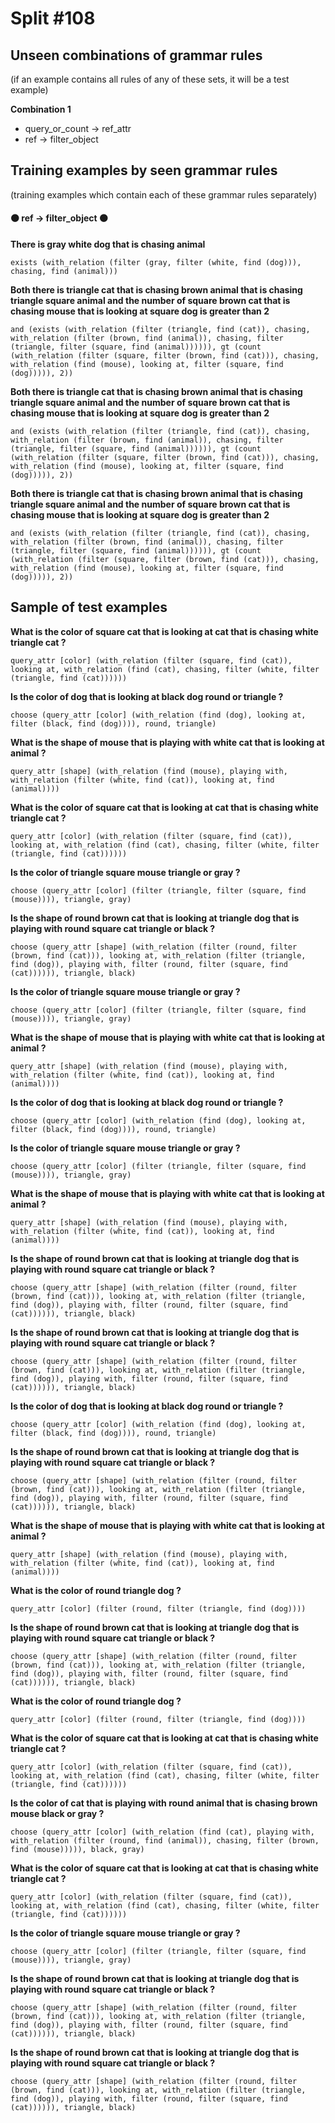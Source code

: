 # Split #108
## Unseen combinations of grammar rules
(if an example contains all rules of any of these sets, it will be a test example)

**Combination 1**
* query_or_count -> ref_attr
* ref -> filter_object

## Training examples by seen grammar rules
(training examples which contain each of these grammar rules separately)
#### ⚫ ref -> filter_object ⚫
**There is gray white dog that is chasing animal**
 ```
exists (with_relation (filter (gray, filter (white, find (dog))), chasing, find (animal)))
```
**Both there is triangle cat that is chasing brown animal that is chasing triangle square animal and the number of square brown cat that is chasing mouse that is looking at square dog is greater than 2**
 ```
and (exists (with_relation (filter (triangle, find (cat)), chasing, with_relation (filter (brown, find (animal)), chasing, filter (triangle, filter (square, find (animal)))))), gt (count (with_relation (filter (square, filter (brown, find (cat))), chasing, with_relation (find (mouse), looking at, filter (square, find (dog))))), 2))
```
**Both there is triangle cat that is chasing brown animal that is chasing triangle square animal and the number of square brown cat that is chasing mouse that is looking at square dog is greater than 2**
 ```
and (exists (with_relation (filter (triangle, find (cat)), chasing, with_relation (filter (brown, find (animal)), chasing, filter (triangle, filter (square, find (animal)))))), gt (count (with_relation (filter (square, filter (brown, find (cat))), chasing, with_relation (find (mouse), looking at, filter (square, find (dog))))), 2))
```
**Both there is triangle cat that is chasing brown animal that is chasing triangle square animal and the number of square brown cat that is chasing mouse that is looking at square dog is greater than 2**
 ```
and (exists (with_relation (filter (triangle, find (cat)), chasing, with_relation (filter (brown, find (animal)), chasing, filter (triangle, filter (square, find (animal)))))), gt (count (with_relation (filter (square, filter (brown, find (cat))), chasing, with_relation (find (mouse), looking at, filter (square, find (dog))))), 2))
```
## Sample of test examples
**What is the color of square cat that is looking at cat that is chasing white triangle cat ?**
 ```
query_attr [color] (with_relation (filter (square, find (cat)), looking at, with_relation (find (cat), chasing, filter (white, filter (triangle, find (cat))))))
```
**Is the color of dog that is looking at black dog round or triangle ?**
 ```
choose (query_attr [color] (with_relation (find (dog), looking at, filter (black, find (dog)))), round, triangle)
```
**What is the shape of mouse that is playing with white cat that is looking at animal ?**
 ```
query_attr [shape] (with_relation (find (mouse), playing with, with_relation (filter (white, find (cat)), looking at, find (animal))))
```
**What is the color of square cat that is looking at cat that is chasing white triangle cat ?**
 ```
query_attr [color] (with_relation (filter (square, find (cat)), looking at, with_relation (find (cat), chasing, filter (white, filter (triangle, find (cat))))))
```
**Is the color of triangle square mouse triangle or gray ?**
 ```
choose (query_attr [color] (filter (triangle, filter (square, find (mouse)))), triangle, gray)
```
**Is the shape of round brown cat that is looking at triangle dog that is playing with round square cat triangle or black ?**
 ```
choose (query_attr [shape] (with_relation (filter (round, filter (brown, find (cat))), looking at, with_relation (filter (triangle, find (dog)), playing with, filter (round, filter (square, find (cat)))))), triangle, black)
```
**Is the color of triangle square mouse triangle or gray ?**
 ```
choose (query_attr [color] (filter (triangle, filter (square, find (mouse)))), triangle, gray)
```
**What is the shape of mouse that is playing with white cat that is looking at animal ?**
 ```
query_attr [shape] (with_relation (find (mouse), playing with, with_relation (filter (white, find (cat)), looking at, find (animal))))
```
**Is the color of dog that is looking at black dog round or triangle ?**
 ```
choose (query_attr [color] (with_relation (find (dog), looking at, filter (black, find (dog)))), round, triangle)
```
**Is the color of triangle square mouse triangle or gray ?**
 ```
choose (query_attr [color] (filter (triangle, filter (square, find (mouse)))), triangle, gray)
```
**What is the shape of mouse that is playing with white cat that is looking at animal ?**
 ```
query_attr [shape] (with_relation (find (mouse), playing with, with_relation (filter (white, find (cat)), looking at, find (animal))))
```
**Is the shape of round brown cat that is looking at triangle dog that is playing with round square cat triangle or black ?**
 ```
choose (query_attr [shape] (with_relation (filter (round, filter (brown, find (cat))), looking at, with_relation (filter (triangle, find (dog)), playing with, filter (round, filter (square, find (cat)))))), triangle, black)
```
**Is the shape of round brown cat that is looking at triangle dog that is playing with round square cat triangle or black ?**
 ```
choose (query_attr [shape] (with_relation (filter (round, filter (brown, find (cat))), looking at, with_relation (filter (triangle, find (dog)), playing with, filter (round, filter (square, find (cat)))))), triangle, black)
```
**Is the color of dog that is looking at black dog round or triangle ?**
 ```
choose (query_attr [color] (with_relation (find (dog), looking at, filter (black, find (dog)))), round, triangle)
```
**Is the shape of round brown cat that is looking at triangle dog that is playing with round square cat triangle or black ?**
 ```
choose (query_attr [shape] (with_relation (filter (round, filter (brown, find (cat))), looking at, with_relation (filter (triangle, find (dog)), playing with, filter (round, filter (square, find (cat)))))), triangle, black)
```
**What is the shape of mouse that is playing with white cat that is looking at animal ?**
 ```
query_attr [shape] (with_relation (find (mouse), playing with, with_relation (filter (white, find (cat)), looking at, find (animal))))
```
**What is the color of round triangle dog ?**
 ```
query_attr [color] (filter (round, filter (triangle, find (dog))))
```
**Is the shape of round brown cat that is looking at triangle dog that is playing with round square cat triangle or black ?**
 ```
choose (query_attr [shape] (with_relation (filter (round, filter (brown, find (cat))), looking at, with_relation (filter (triangle, find (dog)), playing with, filter (round, filter (square, find (cat)))))), triangle, black)
```
**What is the color of round triangle dog ?**
 ```
query_attr [color] (filter (round, filter (triangle, find (dog))))
```
**What is the color of square cat that is looking at cat that is chasing white triangle cat ?**
 ```
query_attr [color] (with_relation (filter (square, find (cat)), looking at, with_relation (find (cat), chasing, filter (white, filter (triangle, find (cat))))))
```
**Is the color of cat that is playing with round animal that is chasing brown mouse black or gray ?**
 ```
choose (query_attr [color] (with_relation (find (cat), playing with, with_relation (filter (round, find (animal)), chasing, filter (brown, find (mouse))))), black, gray)
```
**What is the color of square cat that is looking at cat that is chasing white triangle cat ?**
 ```
query_attr [color] (with_relation (filter (square, find (cat)), looking at, with_relation (find (cat), chasing, filter (white, filter (triangle, find (cat))))))
```
**Is the color of triangle square mouse triangle or gray ?**
 ```
choose (query_attr [color] (filter (triangle, filter (square, find (mouse)))), triangle, gray)
```
**Is the shape of round brown cat that is looking at triangle dog that is playing with round square cat triangle or black ?**
 ```
choose (query_attr [shape] (with_relation (filter (round, filter (brown, find (cat))), looking at, with_relation (filter (triangle, find (dog)), playing with, filter (round, filter (square, find (cat)))))), triangle, black)
```
**Is the shape of round brown cat that is looking at triangle dog that is playing with round square cat triangle or black ?**
 ```
choose (query_attr [shape] (with_relation (filter (round, filter (brown, find (cat))), looking at, with_relation (filter (triangle, find (dog)), playing with, filter (round, filter (square, find (cat)))))), triangle, black)
```
